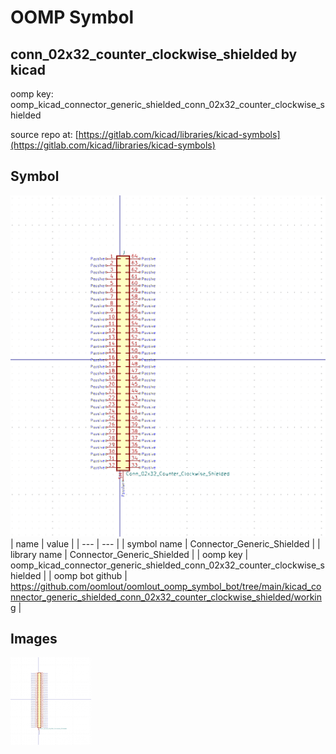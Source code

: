 # OOMP Symbol  
## conn_02x32_counter_clockwise_shielded  by kicad  
  
oomp key: oomp_kicad_connector_generic_shielded_conn_02x32_counter_clockwise_shielded  
  
source repo at: [https://gitlab.com/kicad/libraries/kicad-symbols](https://gitlab.com/kicad/libraries/kicad-symbols)  
## Symbol  
  
[![working.png](working_600.png)](working.png)  
| name | value | 
| --- | --- | 
| symbol name | Connector_Generic_Shielded | 
| library name | Connector_Generic_Shielded | 
| oomp key | oomp_kicad_connector_generic_shielded_conn_02x32_counter_clockwise_shielded | 
| oomp bot github | https://github.com/oomlout/oomlout_oomp_symbol_bot/tree/main/kicad_connector_generic_shielded_conn_02x32_counter_clockwise_shielded/working | 
## Images  
  
[![working.png](working_140.png)](working.png)  
